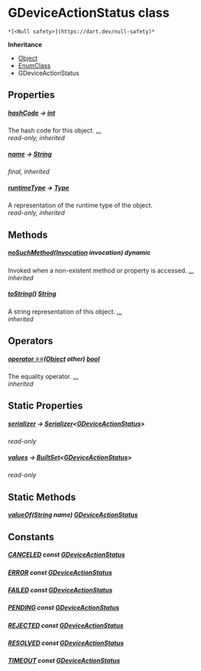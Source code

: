


# GDeviceActionStatus class






    *[<Null safety>](https://dart.dev/null-safety)*





**Inheritance**

- [Object](https://api.flutter.dev/flutter/dart-core/Object-class.html)
- [EnumClass](https://pub.dev/documentation/built_value/8.1.4/built_value/EnumClass-class.html)
- GDeviceActionStatus







## Properties

##### [hashCode](https://api.flutter.dev/flutter/dart-core/Object/hashCode.html) &#8594; [int](https://api.flutter.dev/flutter/dart-core/int-class.html)



The hash code for this object. [...](https://api.flutter.dev/flutter/dart-core/Object/hashCode.html)  
_read-only, inherited_



##### [name](https://pub.dev/documentation/built_value/8.1.4/built_value/EnumClass/name.html) &#8594; [String](https://api.flutter.dev/flutter/dart-core/String-class.html)



   
_final, inherited_



##### [runtimeType](https://api.flutter.dev/flutter/dart-core/Object/runtimeType.html) &#8594; [Type](https://api.flutter.dev/flutter/dart-core/Type-class.html)



A representation of the runtime type of the object.   
_read-only, inherited_




## Methods

##### [noSuchMethod](https://api.flutter.dev/flutter/dart-core/Object/noSuchMethod.html)([Invocation](https://api.flutter.dev/flutter/dart-core/Invocation-class.html) invocation) dynamic



Invoked when a non-existent method or property is accessed. [...](https://api.flutter.dev/flutter/dart-core/Object/noSuchMethod.html)  
_inherited_



##### [toString](https://pub.dev/documentation/built_value/8.1.4/built_value/EnumClass/toString.html)() [String](https://api.flutter.dev/flutter/dart-core/String-class.html)



A string representation of this object. [...](https://pub.dev/documentation/built_value/8.1.4/built_value/EnumClass/toString.html)  
_inherited_




## Operators

##### [operator ==](https://api.flutter.dev/flutter/dart-core/Object/operator_equals.html)([Object](https://api.flutter.dev/flutter/dart-core/Object-class.html) other) [bool](https://api.flutter.dev/flutter/dart-core/bool-class.html)



The equality operator. [...](https://api.flutter.dev/flutter/dart-core/Object/operator_equals.html)  
_inherited_




## Static Properties

##### [serializer](../third_party_yonomi_graphql_schema_schema.docs.schema.gql/GDeviceActionStatus/serializer.md) &#8594; [Serializer](https://pub.dev/documentation/built_value/8.1.4/serializer/Serializer-class.html)&lt;[GDeviceActionStatus](../third_party_yonomi_graphql_schema_schema.docs.schema.gql/GDeviceActionStatus-class.md)>



   
_read-only_



##### [values](../third_party_yonomi_graphql_schema_schema.docs.schema.gql/GDeviceActionStatus/values.md) &#8594; [BuiltSet](https://pub.dev/documentation/built_collection/5.1.1/built_collection/BuiltSet-class.html)&lt;[GDeviceActionStatus](../third_party_yonomi_graphql_schema_schema.docs.schema.gql/GDeviceActionStatus-class.md)>



   
_read-only_




## Static Methods

##### [valueOf](../third_party_yonomi_graphql_schema_schema.docs.schema.gql/GDeviceActionStatus/valueOf.md)([String](https://api.flutter.dev/flutter/dart-core/String-class.html) name) [GDeviceActionStatus](../third_party_yonomi_graphql_schema_schema.docs.schema.gql/GDeviceActionStatus-class.md)



   





## Constants

##### [CANCELED](../third_party_yonomi_graphql_schema_schema.docs.schema.gql/GDeviceActionStatus/CANCELED-constant.md) const [GDeviceActionStatus](../third_party_yonomi_graphql_schema_schema.docs.schema.gql/GDeviceActionStatus-class.md)



   




##### [ERROR](../third_party_yonomi_graphql_schema_schema.docs.schema.gql/GDeviceActionStatus/ERROR-constant.md) const [GDeviceActionStatus](../third_party_yonomi_graphql_schema_schema.docs.schema.gql/GDeviceActionStatus-class.md)



   




##### [FAILED](../third_party_yonomi_graphql_schema_schema.docs.schema.gql/GDeviceActionStatus/FAILED-constant.md) const [GDeviceActionStatus](../third_party_yonomi_graphql_schema_schema.docs.schema.gql/GDeviceActionStatus-class.md)



   




##### [PENDING](../third_party_yonomi_graphql_schema_schema.docs.schema.gql/GDeviceActionStatus/PENDING-constant.md) const [GDeviceActionStatus](../third_party_yonomi_graphql_schema_schema.docs.schema.gql/GDeviceActionStatus-class.md)



   




##### [REJECTED](../third_party_yonomi_graphql_schema_schema.docs.schema.gql/GDeviceActionStatus/REJECTED-constant.md) const [GDeviceActionStatus](../third_party_yonomi_graphql_schema_schema.docs.schema.gql/GDeviceActionStatus-class.md)



   




##### [RESOLVED](../third_party_yonomi_graphql_schema_schema.docs.schema.gql/GDeviceActionStatus/RESOLVED-constant.md) const [GDeviceActionStatus](../third_party_yonomi_graphql_schema_schema.docs.schema.gql/GDeviceActionStatus-class.md)



   




##### [TIMEOUT](../third_party_yonomi_graphql_schema_schema.docs.schema.gql/GDeviceActionStatus/TIMEOUT-constant.md) const [GDeviceActionStatus](../third_party_yonomi_graphql_schema_schema.docs.schema.gql/GDeviceActionStatus-class.md)



   









